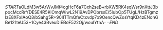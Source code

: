 $START$aOLdM3w5ArWvJMf4cgHcF6a7Cxh2seB+rbXW5RK4sqWsr9nXttJ3bpocMccRrYDESE4R5KlOmqWiwL2N19AvDPObrssE/5IubOp5TUgL/HzBTgmzlzE8XFxIAoQ8/bSahg5R+90IITTmQfeCtxvdp7o9OencQwZosYtqKD4zENohGBe121teU53+1Cye43BveuDIEBoF522Oj/wouIYtnA==$END$